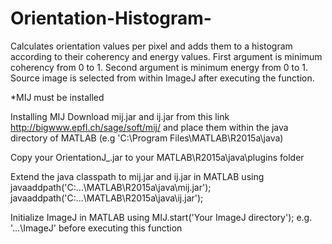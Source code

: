 # Orientation-Histogram-
Calculates orientation values per pixel and adds them to a histogram according to their coherency and energy values.
First argument is minimum coherency from 0 to 1. 
Second argument is minimum energy from 0 to 1.
Source image is selected from within ImageJ after executing the function.

*MIJ must be installed

Installing MIJ
Download mij.jar and ij.jar from this link http://bigwww.epfl.ch/sage/soft/mij/ and place them within the java directory of MATLAB (e.g 'C:\Program Files\MATLAB\R2015a\java)

Copy your OrientationJ_.jar to your MATLAB\R2015a\java\plugins folder

Extend the java classpath to mij.jar and ij.jar in MATLAB using 
javaaddpath('C:\...\MATLAB\R2015a\java\mij.jar');
javaaddpath('C:\...\MATLAB\R2015a\java\ij.jar');

Initialize ImageJ in MATLAB using
MIJ.start('Your ImageJ directory'); e.g. '...\ImageJ' before executing this function
